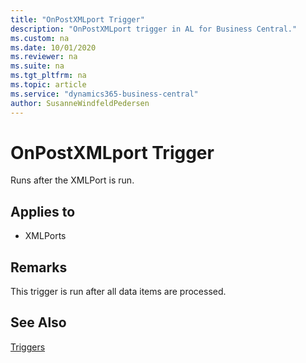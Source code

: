 ```yaml
---
title: "OnPostXMLport Trigger"
description: "OnPostXMLport trigger in AL for Business Central."
ms.custom: na
ms.date: 10/01/2020
ms.reviewer: na
ms.suite: na
ms.tgt_pltfrm: na
ms.topic: article
ms.service: "dynamics365-business-central"
author: SusanneWindfeldPedersen
---
```



# OnPostXMLport Trigger
Runs after the XMLPort is run.  
  
## Applies to  
- XMLPorts  
  
## Remarks  
 This trigger is run after all data items are processed.  
  
## See Also  
 [Triggers](devenv-triggers.md)